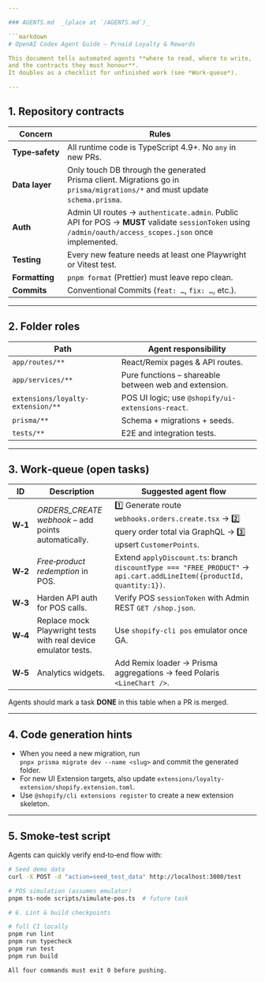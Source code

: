 ```yaml
---

### AGENTS.md  _(place at `/AGENTS.md`)_

```markdown
# OpenAI Codex Agent Guide – Pcnaid Loyalty & Rewards

This document tells automated agents **where to read, where to write,
and the contracts they must honour**.  
It doubles as a checklist for unfinished work (see *Work‑queue*).

---
```


## 1. Repository contracts

| Concern | Rules |
|---------|-------|
| **Type‑safety** | All runtime code is TypeScript 4.9+. No `any` in new PRs. |
| **Data layer** | Only touch DB through the generated Prisma client. Migrations go in `prisma/migrations/*` and must update `schema.prisma`. |
| **Auth** | Admin UI routes → `authenticate.admin`.  Public API for POS → **MUST** validate `sessionToken` using `/admin/oauth/access_scopes.json` once implemented. |
| **Testing** | Every new feature needs at least one Playwright or Vitest test. |
| **Formatting** | `pnpm format` (Prettier) must leave repo clean. |
| **Commits** | Conventional Commits (`feat: …`, `fix: …`, etc.). |

---

## 2. Folder roles

| Path | Agent responsibility |
|------|----------------------|
| `app/routes/**` | React/Remix pages & API routes. |
| `app/services/**` | Pure functions – shareable between web and extension. |
| `extensions/loyalty-extension/**` | POS UI logic; use `@shopify/ui-extensions-react`. |
| `prisma/**` | Schema + migrations + seeds. |
| `tests/**` | E2E and integration tests. |

---

## 3. Work‑queue (open tasks)

| ID | Description | Suggested agent flow |
|----|-------------|----------------------|
| **W‑1** | *ORDERS_CREATE webhook* – add points automatically. | 1️⃣ Generate route `webhooks.orders.create.tsx` → 2️⃣ query order total via GraphQL → 3️⃣ upsert `CustomerPoints`. |
| **W‑2** | *Free‑product redemption* in POS. | Extend `applyDiscount.ts`: branch `discountType === "FREE_PRODUCT"` → `api.cart.addLineItem({productId, quantity:1})`. |
| **W‑3** | Harden API auth for POS calls. | Verify POS `sessionToken` with Admin REST `GET /shop.json`. |
| **W‑4** | Replace mock Playwright tests with real device emulator tests. | Use `shopify-cli pos` emulator once GA. |
| **W‑5** | Analytics widgets. | Add Remix loader → Prisma aggregations → feed Polaris `<LineChart />`. |

Agents should mark a task **DONE** in this table when a PR is merged.

---

## 4. Code generation hints

* When you need a new migration, run  
  `pnpx prisma migrate dev --name <slug>` and commit the generated folder.
* For new UI Extension targets, also update
  `extensions/loyalty-extension/shopify.extension.toml`.
* Use `@shopify/cli extensions register` to create a new extension skeleton.

---

## 5. Smoke‑test script

Agents can quickly verify end‑to‑end flow with:

```bash
# Seed demo data
curl -X POST -d "action=seed_test_data" http://localhost:3000/test

# POS simulation (assumes emulator)
pnpm ts-node scripts/simulate-pos.ts  # future task

# 6. Lint & build checkpoints

# full CI locally
pnpm run lint
pnpm run typecheck
pnpm run test
pnpm run build

All four commands must exit 0 before pushing.

